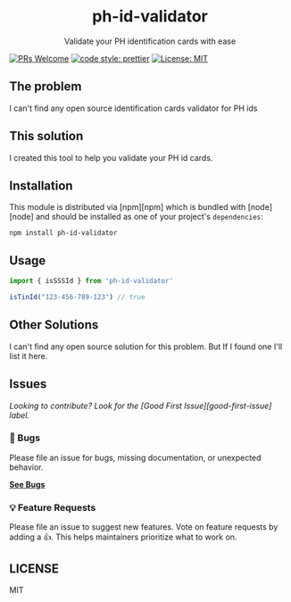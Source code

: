 <div align="center">
<h1>ph-id-validator </h1>

<p>Validate your PH identification cards with ease</p>
</div>

<!-- prettier-ignore-start -->
[![PRs Welcome](https://img.shields.io/badge/PRs-welcome-brightgreen)](https://github.com/jannomeister/ph-id-validator/pulls)
[![code style: prettier](https://img.shields.io/badge/code_style-prettier-ff69b4.svg?style=flat-square)](https://github.com/prettier/prettier)
[![License: MIT](https://img.shields.io/badge/License-MIT-yellow.svg)](https://opensource.org/licenses/MIT)
<!-- prettier-ignore-end -->

## The problem

I can't find any open source identification cards validator for PH ids

## This solution

I created this tool to help you validate your PH id cards.

## Installation

This module is distributed via [npm][npm] which is bundled with [node][node] and
should be installed as one of your project's `dependencies`:

```
npm install ph-id-validator
```

## Usage

```javascript
import { isSSSId } from 'ph-id-validator'

isTinId("123-456-789-123") // true
```

## Other Solutions

I can't find any open source solution for this problem. But If I found one I'll list it here.

## Issues

_Looking to contribute? Look for the [Good First Issue][good-first-issue]
label._

### 🐛 Bugs

Please file an issue for bugs, missing documentation, or unexpected behavior.

[**See Bugs**](https://github.com/jannomeister/ph-id-validator/issues)

### 💡 Feature Requests

Please file an issue to suggest new features. Vote on feature requests by adding
a 👍. This helps maintainers prioritize what to work on.

## LICENSE

MIT
